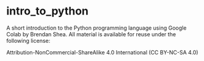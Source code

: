 # intro_to_python
A short introduction to the Python programming language using Google Colab by Brendan Shea. All material is available for reuse under the following license:

Attribution-NonCommercial-ShareAlike 4.0 International (CC BY-NC-SA 4.0)
